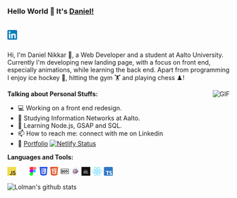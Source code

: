 ### Hello World 👋 It's [Daniel!](https://nikkardaniel-portfolio.netlify.app/)

<br/>

<a href="https://www.linkedin.com/in/daniel-nikkar">
<img align="left" alt="Daniel Nikkar" width="22px" src="images/linkedin.png" />
</a>

<br />

<br />

Hi, I'm Daniel Nikkar 🙌, a Web Developer and a student at Aalto University. Currently I'm developing new landing page, with a focus on front end, especially animations, while learning the back end. Apart from programming I enjoy ice hockey 🏒, hitting the gym 🏋️ and playing chess ♟️!

<img align="right" alt="GIF" src="https://media.giphy.com/media/USV0ym3bVWQJJmNu3N/giphy.gif" />

**Talking about Personal Stuffs:**

- 💻 Working on a front end redesign.
- 🔭 Studying Information Networks at Aalto.
- 🌱 Learning Node.js, GSAP and SQL.
- 📫 How to reach me: connect with me on Linkedin
- 📝 [Portfolio](https://nikkardaniel-portfolio.netlify.app/) [![Netlify Status](https://api.netlify.com/api/v1/badges/d05522c2-dba7-44e6-b4ee-0521734763c8/deploy-status)](https://app.netlify.com/sites/nikkardaniel-portfolio/deploys)

**Languages and Tools:**

<code><img height="20" src="images/js.png"></code>
<code><img height="20" src="images/github.png"></code>
<code><img height="20" src="images/figma.png"></code>
<code><img height="20" src="images/css.png"></code>
<code><img height="20" src="images/html.png"></code>
<code><img height="20" src="images/markdown.png"></code>
<code><img height="20" src="images/react-spring.png"></code>
<code><img height="20" src="images/react-router.png"></code>
<code><img height="20" src="images/react.png"></code>
<code><img height="20" src="images/ts.png"></code>

![Lolman's github stats](https://github-readme-stats.vercel.app/api?username=lolman420&show_icons=true&hide_border=true)
